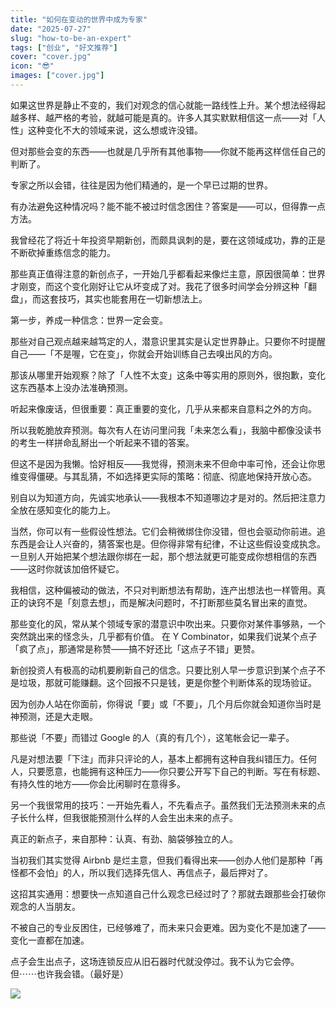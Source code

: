 ```yaml
---
title: "如何在变动的世界中成为专家"
date: "2025-07-27"
slug: "how-to-be-an-expert"
tags: ["创业", "好文推荐"]
cover: "cover.jpg"
icon: "😎"
images: ["cover.jpg"]
---
```

如果这世界是静止不变的，我们对观念的信心就能一路线性上升。某个想法经得起越多样、越严格的考验，就越可能是真的。许多人其实默默相信这一点——对「人性」这种变化不大的领域来说，这么想或许没错。



但对那些会变的东西——也就是几乎所有其他事物——你就不能再这样信任自己的判断了。



专家之所以会错，往往是因为他们精通的，是一个早已过期的世界。



有办法避免这种情况吗？能不能不被过时信念困住？答案是——可以，但得靠一点方法。



我曾经花了将近十年投资早期新创，而颇具讽刺的是，要在这领域成功，靠的正是不断砍掉重练信念的能力。



那些真正值得注意的新创点子，一开始几乎都看起来像烂主意，原因很简单：世界才刚变，而这个变化刚好让它从坏变成了对。我花了很多时间学会分辨这种「翻盘」，而这套技巧，其实也能套用在一切新想法上。



第一步，养成一种信念：世界一定会变。



那些对自己观点越来越笃定的人，潜意识里其实是认定世界静止。只要你不时提醒自己——「不是喔，它在变」，你就会开始训练自己去嗅出风的方向。



那该从哪里开始观察？除了「人性不太变」这条中等实用的原则外，很抱歉，变化这东西基本上没办法准确预测。



听起来像废话，但很重要：真正重要的变化，几乎从来都来自意料之外的方向。



所以我乾脆放弃预测。每次有人在访问里问我「未来怎么看」，我脑中都像没读书的考生一样拼命乱掰出一个听起来不错的答案。



但这不是因为我懒。恰好相反——我觉得，预测未来不但命中率可怜，还会让你思维变得僵硬。与其乱猜，不如选择更实际的策略：彻底、彻底地保持开放心态。



别自以为知道方向，先诚实地承认——我根本不知道哪边才是对的。然后把注意力全放在感知变化的能力上。



当然，你可以有一些假设性想法。它们会稍微绑住你没错，但也会驱动你前进。追东西是会让人兴奋的，猜答案也是。但你得非常有纪律，不让这些假设变成执念。
一旦别人开始把某个想法跟你绑在一起，那个想法就更可能变成你想相信的东西——这时你就该加倍怀疑它。



我相信，这种偏被动的做法，不只对判断想法有帮助，连产出想法也一样管用。真正的诀窍不是「刻意去想」，而是解决问题时，不打断那些莫名冒出来的直觉。



那些变化的风，常从某个领域专家的潜意识中吹出来。只要你对某件事够熟，一个突然跳出来的怪念头，几乎都有价值。
在 Y Combinator，如果我们说某个点子「疯了点」，那通常是称赞——搞不好还比「这点子不错」更赞。



新创投资人有极高的动机要刷新自己的信念。只要比别人早一步意识到某个点子不是垃圾，那就可能赚翻。这个回报不只是钱，更是你整个判断体系的现场验证。



因为创办人站在你面前，你得说「要」或「不要」，几个月后你就会知道你当时是神预测，还是大走眼。



那些说「不要」而错过 Google 的人（真的有几个），这笔帐会记一辈子。



凡是对想法要「下注」而非只评论的人，基本上都拥有这种自我纠错压力。任何人，只要愿意，也能拥有这种压力——你只要公开写下自己的判断。写在有标题、有持久性的地方——你会比闲聊时在意得多。



另一个我很常用的技巧：一开始先看人，不先看点子。虽然我们无法预测未来的点子长什么样，但我很能预测什么样的人会生出未来的点子。



真正的新点子，来自那种：认真、有劲、脑袋够独立的人。



当初我们其实觉得 Airbnb 是烂主意，但我们看得出来——创办人他们是那种「再怪都不会怕」的人，所以我们选择先信人、再信点子，最后押对了。



这招其实通用：想要快一点知道自己什么观念已经过时了？那就去跟那些会打破你观念的人当朋友。



不被自己的专业反困住，已经够难了，而未来只会更难。因为变化不是加速了——变化一直都在加速。



点子会生出点子，这场连锁反应从旧石器时代就没停过。我不认为它会停。
但⋯⋯也许我会错。（最好是）




![](https://prod-files-secure.s3.us-west-2.amazonaws.com/112d0858-5090-4d34-a606-b75eb8d65fd2/46476355-9cf3-4e99-9b7a-3531bc426380/1000202064.png?X-Amz-Algorithm=AWS4-HMAC-SHA256&X-Amz-Content-Sha256=UNSIGNED-PAYLOAD&X-Amz-Credential=ASIAZI2LB466QT3QD2VW%2F20250923%2Fus-west-2%2Fs3%2Faws4_request&X-Amz-Date=20250923T112707Z&X-Amz-Expires=3600&X-Amz-Security-Token=IQoJb3JpZ2luX2VjELv%2F%2F%2F%2F%2F%2F%2F%2F%2F%2FwEaCXVzLXdlc3QtMiJHMEUCIF2JXHc8R9EmvJKGRcAzKWLE9l%2BuEAUNnMwJbbon7A28AiEA0pauefarnXvTIrJDN4KlgbnA0CST%2FwVGhnc%2BQ03zDZcq%2FwMIRBAAGgw2Mzc0MjMxODM4MDUiDBpjcOM5BWIgQLu%2BjyrcA4RKdwyHod5dRbXhCR0Mz0Aa9zCXTslwrOFMymiV%2F7boubvQOnue0DqrwvKwEXnOuSreDNslqyS74ZZ8teEYWklT%2FQ0bQRVW8pvDohv5vEuooea46%2BOP5xzRdXF0vyTc6M7b4VdmDi7zdjNWTeCVW0TjOJSASaRW9HzDP5qSwcvBmK8jeWLEH%2F2BRA1gOjSh5GztZdnmEwDhMYwm4V0axe2RBLvX4TGl0wd8Zyty6PLYyEvajbL1FeIIJsu4loZnkcOgSyGQLvxov4yRK5eA6dpA2%2BIZOViNUjHYaoKPCDY1232Xvxfx6UOVGBi3t%2B6ygkSpxckK%2Fqjr96jF9ZPVI7KbqLI%2FWobcMrP8lF8bzg0Zc3vPgLrt4iEPYBB%2B23oxLFs46nOGP6v5jqtRVGbk5wedHrYc0uAvePrSH0pbiyIMqYKz3LABuqaj95xtIZMXiOHpS8N0PHUMJo0568yQcPgzyu4kquxg1Ahs%2FLx6sCx0RwCcZfr1uvT%2Brm3tJCTFlr2ZkFEO0Tt1XbUwwMXNmb6hUNnIRWXxLCiyhKLtNY8ntQW%2BF1tz6%2BEbZ4D2alO9ru8wWwh0OS6sE5V0qtKbUGLEQiMlU3zdvMyOX0j1kYGSsDxodrCArIg8N3OxMOn2ycYGOqUBJmvRw7%2BKI2Dh8NSc2xE%2BFxhytHG9tm%2FgyCuCPI768a87qQKyrhob3NzoweSav0bgR9crOi4ROpLAYbJEJ6GKwfm1X7rUhtrxND%2BkP42Mi937aonFSa3mTmO2q8pBGZJH3OOR0fmDWawaGnzxsqeMOteySm11IeTDgJms%2FSErwQ8KaWxM%2B%2BKYPlRaqDngjEPzO2YJSUKMbsq2LiAHqIdGnMN9o%2Bb2&X-Amz-Signature=a4511327d519b9d66b6032f467c86002f8274c1de18a053ce5c3d0f42091aecb&X-Amz-SignedHeaders=host&x-amz-checksum-mode=ENABLED&x-id=GetObject)

